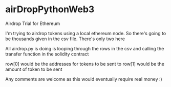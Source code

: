 # airDropPythonWeb3
Airdrop Trial for Ethereum

I'm trying to airdrop tokens using a local ethereum node.
So there's going to be thousands given in the csv file. There's only two here

All airdrop.py is doing is looping through the rows in the csv and calling the transfer function in the solidity contract

row[0] would be the addresses for tokens to be sent to
row[1] would be the amount of token to be sent

Any comments are welcome as this would eventually require real money :)
